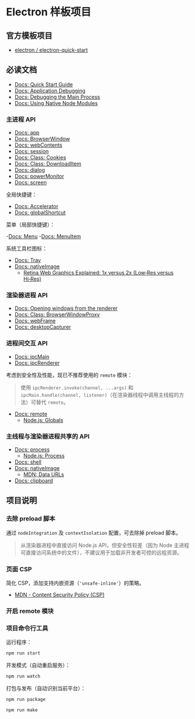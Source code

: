 # Electron 样板项目

## 官方模板项目

- [electron / electron-quick-start](https://github.com/electron/electron-quick-start)

## 必读文档

- [Docs: Quick Start Guide](https://www.electronjs.org/docs/tutorial/quick-start)
- [Docs: Application Debugging](https://www.electronjs.org/docs/tutorial/application-debugging)
- [Docs: Debugging the Main Process](https://www.electronjs.org/docs/tutorial/debugging-main-process)
- [Docs: Using Native Node Modules](https://www.electronjs.org/docs/tutorial/using-native-node-modules)

### 主进程 API

- [Docs: app](https://www.electronjs.org/docs/api/app)
- [Docs: BrowserWindow](https://www.electronjs.org/docs/api/browser-window)
- [Docs: webContents](https://www.electronjs.org/docs/api/web-contents)
- [Docs: session](https://www.electronjs.org/docs/api/session)
- [Docs: Class: Cookies](https://www.electronjs.org/docs/api/cookies)
- [Docs: Class: DownloadItem](https://www.electronjs.org/docs/api/download-item)
- [Docs: dialog](https://www.electronjs.org/docs/api/dialog)
- [Docs: powerMonitor](https://www.electronjs.org/docs/api/power-monitor)
- [Docs: screen](https://www.electronjs.org/docs/api/screen)

全局快捷键：

- [Docs: Accelerator](https://www.electronjs.org/docs/api/accelerator)
- [Docs: globalShortcut](https://www.electronjs.org/docs/api/global-shortcut)

菜单（局部快捷键）：

-[Docs: Menu](https://www.electronjs.org/docs/api/menu)
-[Docs: MenuItem](https://www.electronjs.org/docs/api/menu-item)

系统工具栏图标：

- [Docs: Tray](https://www.electronjs.org/docs/api/tray)
- [Docs: nativeImage](https://www.electronjs.org/docs/api/native-image)
    - [Retina Web Graphics Explained: 1x versus 2x (Low‑Res versus Hi‑Res)](https://www.danrodney.com/blog/retina-web-graphics-explained-1x-versus-2x-low-res-versus-hi-res/)

### 渲染器进程 API

- [Docs: Opening windows from the renderer](https://www.electronjs.org/docs/api/window-open)
- [Docs: Class: BrowserWindowProxy](https://www.electronjs.org/docs/api/browser-window-proxy)
- [Docs: webFrame](https://www.electronjs.org/docs/api/web-frame)
- [Docs: desktopCapturer](https://www.electronjs.org/docs/api/desktop-capturer)

### 进程间交互 API

- [Docs: ipcMain](https://www.electronjs.org/docs/api/ipc-main)
- [Docs: ipcRenderer](https://www.electronjs.org/docs/api/ipc-renderer)

考虑到安全性及性能，现已不推荐使用的 `remote` 模块：

> 使用 `ipcRenderer.invoke(channel, ...args)` 和 `ipcMain.handle(channel, listener)`（在渲染器线程中调用主线程的方法）可替代 `remote`。

- [Docs: remote](https://www.electronjs.org/docs/api/remote)
    - [Node.js: Globals](https://nodejs.org/api/globals.html)

### 主线程与渲染器进程共享的 API

- [Docs: process](https://www.electronjs.org/docs/api/process)
    - [Node.js: Process](https://nodejs.org/api/process.html)
- [Docs: shell](https://www.electronjs.org/docs/api/shell)
- [Docs: nativeImage](https://www.electronjs.org/docs/api/native-image)
    - [MDN: Data URLs](https://developer.mozilla.org/en-US/docs/Web/HTTP/Basics_of_HTTP/Data_URIs)
- [Docs: clipboard](https://www.electronjs.org/docs/api/clipboard)

## 项目说明

### 去除 preload 脚本

通过 `nodeIntegration` 及 `contextIsolation` 配置，可去除掉 preload 脚本。

> 从渲染器进程中直接访问 Node.js API，但安全性较差（因为 Node 主进程可直接访问系统中的文件），不建议用于加载非开发者可控的远程资源。

### 页面 CSP

简化 CSP，添加支持内嵌资源（`'unsafe-inline'`）的策略。

- [MDN - Content Security Policy (CSP)](https://developer.mozilla.org/en-US/docs/Web/HTTP/CSP)

### 开启 remote 模块

### 项目命令行工具

运行程序：

```bash
npm run start
```

开发模式（自动重启服务）：

```bash
npm run watch
```

打包与发布（自动识别当前平台）：

```bash
npm run package

npm run make
```
